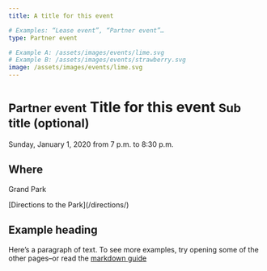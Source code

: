 ```yaml
---
title: A title for this event

# Examples: “Lease event”, “Partner event”…
type: Partner event

# Example A: /assets/images/events/lime.svg
# Example B: /assets/images/events/strawberry.svg
image: /assets/images/events/lime.svg
---
```


<small>Partner event</small> Title for this event <small>Sub title (optional)</small>
=====================================================================================

Sunday, January 1, 2020 from 7 p.m. to 8:30 p.m.

## Where

Grand Park

<p class="action" markdown="1">
[Directions to the Park](/directions/)
</p>

## Example heading

Here’s a paragraph of text. To see more examples, try opening some of the other pages–or read the [markdown guide](https://guides.github.com/features/mastering-markdown/)

